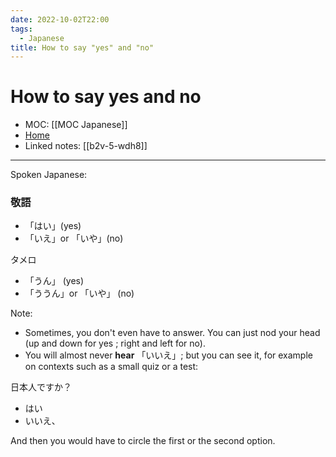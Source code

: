 ```yaml
---
date: 2022-10-02T22:00
tags:
  - Japanese
title: How to say "yes" and "no"
---
```

# How to say yes and no
- MOC: [[MOC Japanese]]
- [Home](https://misudashi.ga/)
- Linked notes: [[b2v-5-wdh8]]
----------
Spoken Japanese: 

### 敬語

- 「はい」(yes)
- 「いえ」or 「いや」(no)

タメロ

- 「うん」 (yes)
- 「ううん」or 「いや」 (no)

Note: 

- Sometimes, you don't even have to answer. You can just nod your head (up and down for yes ; right and left for no).
- You will almost never **hear** 「いいえ」; but you can see it, for example on contexts such as a small quiz or a test:

日本人ですか？

- はい
- いいえ、

And then you would have to circle the first or the second option.


